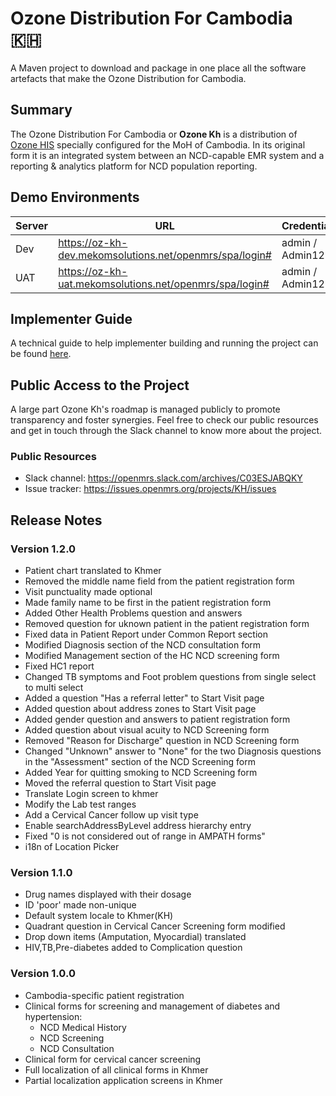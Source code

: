 # Ozone Distribution For Cambodia 🇰🇭

A Maven project to download and package in one place all the software artefacts that make the Ozone Distribution for Cambodia.

## Summary

The Ozone Distribution For Cambodia or **Ozone Kh** is a distribution of [Ozone HIS](https://www.ozone-his.com) specially configured for the MoH of Cambodia. In its original form it is an integrated system between an NCD-capable EMR system and a reporting & analytics platform for NCD population reporting.

## Demo Environments

| Server   | URL                                                          | Credentials      |
|----------|--------------------------------------------------------------|------------------|
| Dev      | https://oz-kh-dev.mekomsolutions.net/openmrs/spa/login#      | admin / Admin123 |
| UAT      | https://oz-kh-uat.mekomsolutions.net/openmrs/spa/login# | admin / Admin123   |

## Implementer Guide

A technical guide to help implementer building and running the project can be found [here](readme/impl-guide.md).

## Public Access to the Project

A large part Ozone Kh's roadmap is managed publicly to promote transparency and foster synergies. Feel free to check our public resources and get in touch through the Slack channel to know more about the project.

### Public Resources

* Slack channel: https://openmrs.slack.com/archives/C03ESJABQKY
* Issue tracker: https://issues.openmrs.org/projects/KH/issues

## Release Notes

### Version 1.2.0
* Patient chart translated to Khmer
* Removed the middle name field from the patient registration form
* Visit punctuality made optional
* Made family name to be first in the patient registration form
* Added Other Health Problems question and answers
* Removed question for uknown patient in the patient registration form
* Fixed data in Patient Report under Common Report section
* Modified Diagnosis section of the NCD consultation form 
* Modified Management section of the HC NCD screening form
* Fixed HC1 report
* Changed TB symptoms and Foot problem questions from single select to multi select
* Added a question "Has a referral letter" to Start Visit page
* Added question about address zones to Start Visit page
* Added gender question and answers to patient registration form
* Added question about visual acuity to NCD Screening form
* Removed "Reason for Discharge" question in NCD Screening form
* Changed "Unknown" answer to "None" for the two Diagnosis questions in the "Assessment" section of the NCD Screening form
* Added Year for quitting smoking to NCD Screening form
* Moved the referral question to Start Visit page
* Translate Login screen to khmer
* Modify the Lab test ranges
* Add a Cervical Cancer follow up visit type
* Enable searchAddressByLevel address hierarchy entry
* Fixed "0 is not considered out of range in AMPATH forms"
* i18n of Location Picker

### Version 1.1.0

* Drug names displayed with their dosage
* ID 'poor' made non-unique
* Default system locale to Khmer(KH)
* Quadrant question in Cervical Cancer Screening form modified
* Drop down items (Amputation, Myocardial) translated
* HIV,TB,Pre-diabetes added to Complication question

### Version 1.0.0
* Cambodia-specific patient registration
* Clinical forms for screening and management of diabetes and hypertension:
  * NCD Medical History
  * NCD Screening
  * NCD Consultation
* Clinical form for cervical cancer screening
* Full localization of all clinical forms in Khmer
* Partial localization application screens in Khmer
